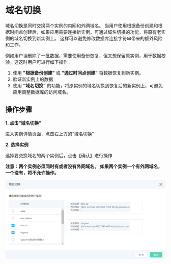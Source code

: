 # 域名切换

域名切换是同时交换两个实例的内网和外网域名。 当用户使用根据备份创建和根据时间点创建后，如果应用需要连接新实例，可通过域名切换的功能，将原有老实例的域名切换到新实例上。 这样可以避免修改数据库连接字符串带来的额外风险和工作。

 例如用户误删除了一批数据，需要使用备份恢复，但又想保留原实例，用于数据校验，这这时用户可进行如下操作：
1. 使用 **"根据备份创建"** 或 **"通过时间点创建"** 将数据恢复到新实例。
2. 验证新实例上的数据
3. 使用 **“域名切换”** 的功能，将原实例的域名切换到恢复后的新实例上，可避免应用调整数据库的访问域名。

## 操作步骤
**1. 点击“域名切换”**

进入实例详情页面，点击右上方的“域名切换”

**2. 选择实例**

选择要交换域名的两个实例后，点击【确认】进行操作

**注意：两个实例必须同时有或者没有外网域名。 如果两个实例一个有外网域名，一个没有，将不允许操作。**

![域名切换1](../../../../../image/RDS/Exchange-DNS-2.png)
